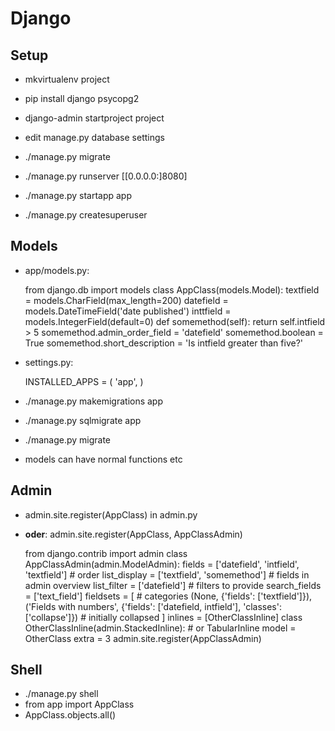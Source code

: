 # Django

## Setup

 - mkvirtualenv project
 - pip install django psycopg2
 - django-admin startproject project

 - edit manage.py database settings
 - ./manage.py migrate
 - ./manage.py runserver [[0.0.0.0:]8080]

 - ./manage.py startapp app
 - ./manage.py createsuperuser

## Models

 - app/models.py:

    from django.db import models
    class AppClass(models.Model):
        textfield = models.CharField(max_length=200)
        datefield = models.DateTimeField('date published')
        inttfield = models.IntegerField(default=0)
        def somemethod(self):
            return self.intfield > 5
        somemethod.admin_order_field = 'datefield'
        somemethod.boolean = True
        somemethod.short_description = 'Is intfield greater than five?'

 - settings.py:

    INSTALLED_APPS = (
        'app',
    )

 - ./manage.py makemigrations app
 - ./manage.py sqlmigrate app
 - ./manage.py migrate

 - models can have normal functions etc

## Admin

 - admin.site.register(AppClass) in admin.py
 - **oder**: admin.site.register(AppClass, AppClassAdmin)

    from django.contrib import admin
    class AppClassAdmin(admin.ModelAdmin):
        fields = ['datefield', 'intfield', 'textfield'] # order
        list_display = ['textfield', 'somemethod'] # fields in admin overview
        list_filter = ['datefield'] # filters to provide
        search_fields = ['text_field']
        fieldsets = [ # categories
                    (None, {'fields': ['textfield']}),
                    ('Fields with numbers', {'fields': ['datefield, intfield'],
                                             'classes': ['collapse']}) # initially collapsed
                ]
        inlines = [OtherClassInline]
    class OtherClassInline(admin.StackedInline): # or TabularInline
        model = OtherClass
        extra = 3
    admin.site.register(AppClassAdmin)


## Shell

 - ./manage.py shell
 - from app import AppClass
 - AppClass.objects.all()
